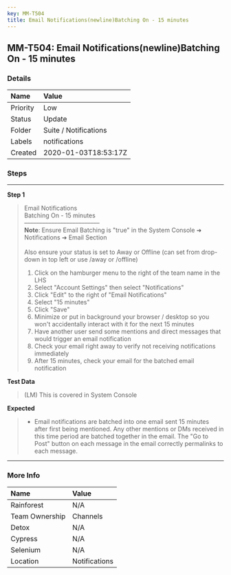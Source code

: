 ```yaml
---
key: MM-T504
title: Email Notifications(newline)Batching On - 15 minutes
---
```


## MM-T504: Email Notifications(newline)Batching On - 15 minutes

### Details

| Name     | Value                 |
| :------- | :-------------------- |
| Priority | Low                   |
| Status   | Update                |
| Folder   | Suite / Notifications |
| Labels   | notifications         |
| Created  | 2020-01-03T18:53:17Z  |

### Steps

<hr/>

**Step 1**

> <article>Email Notifications<br>Batching On - 15 minutes<br>–––––––––––––––––––––––––<br><strong>Note</strong>: Ensure Email Batching is "true" in the System Console ➜ Notifications ➜ Email Section<br><br>Also ensure your status is set to Away or Offline (can set from drop-down in top left or use /away or /offline)<ol><li>Click on the hamburger menu to the right of the team name in the LHS</li><li> Select "Account Settings" then select "Notifications"</li><li> Click "Edit" to the right of "Email Notifications"</li><li> Select "15 minutes"</li><li> Click "Save"</li><li> Minimize or put in background your browser / desktop so you won't accidentally interact with it for the next 15 minutes</li><li> Have another user send some mentions and direct messages that would trigger an email notification</li><li> Check your email right away to verify not receiving notifications immediately</li><li>After 15 minutes, check your email for the batched email notification</li></ol></article>

**Test Data**

> <article>(LM) This is covered in System Console</article>

**Expected**

> <article><ul><li>Email notifications are batched into one email sent 15 minutes after first being mentioned. Any other mentions or DMs received in this time period are batched together in the email. The "Go to Post" button on each message in the email correctly permalinks to each message.</li></ul></article>

<hr/>

### More Info

| Name           | Value         |
| :------------- | :------------ |
| Rainforest     | N/A           |
| Team Ownership | Channels      |
| Detox          | N/A           |
| Cypress        | N/A           |
| Selenium       | N/A           |
| Location       | Notifications |

